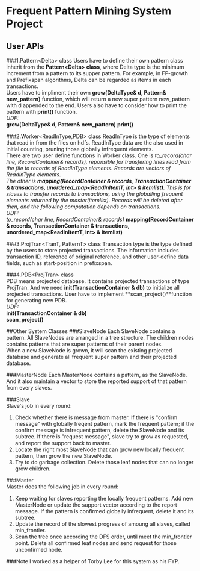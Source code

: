 # Frequent Pattern Mining System Project

## User APIs
###1.Pattern&lt;Delta> class
 Users have to define their own pattern class inherit from the **Pattern&lt;Delta> class**, where Delta type is the minimum increment from a pattern to its supper pattern. For example, in FP-growth and Prefixspan algorithms, Delta can be regarded as items in each transactions.  
 Users have to impliment their own **grow(DeltaType& d, Pattern& new_pattern)** function, which will return a new super pattern new_pattern with d appended to the end.
 Users also have to consider how to print the pattern with **print()** function.  
 *UDF:*  
 **grow(DeltaType& d, Pattern& new_pattern)**
 **print()**

###2.Worker&lt;ReadInType,PDB> class
 ReadInType is the type of elements that read in from the files on hdfs. ReadInType data are the also used in initial counting, pruning those globally infrequent elements.  
 There are two user define functions in Worker class. One is **to_record(char* line, RecordContainer& records)**, reponsible for transfering lines read from the file to records of ReadInType elements. Records are vectors of ReadInType elements.   
 The other is **mapping(RecordContainer & records, TransactionContainer  & transactions, unordered_map<ReadInItemT, int> & itemlist)**. This is for slaves to transfer records to transactions, using the globalling frequent elements returned by the master(itemlist). *Records* will be deleted after then, and the following computation depends on *transactions*.  
 *UDF:*  
 **to_record(char* line, RecordContainer& records)**
 **mapping(RecordContainer & records, TransactionContainer  & transactions, unordered_map<ReadInItemT, int> & itemlist)**

###3.ProjTran&lt;TranT, PatternT> class
 Transaction type is the type defined by the users to store projected transactions. The information includes transaction ID, reference of original reference, and other user-define data fields, such as start-position in prefixspan.

###4.PDB&lt;ProjTran> class  
 PDB means projected database. It contains projected transactions of type ProjTran. And we need **init(TransactionContainer & db)** to initialize all projected transactions.
 User have to implement **scan_project()**function for generating new PDB.  
 *UDF:*  
 **init(TransactionContainer & db)**  
 **scan_project()**


##Other System Classes
###SlaveNode
Each SlaveNode contains a pattern. All SlaveNodes are arranged in a tree structure. The children nodes contains patterns that are super patterns of their parent nodes.  
When a new SlaveNode is grown, it will scan the existing projected database and generate all frequent super pattern and their projected database.  

###MasterNode
Each MasterNode contains a pattern, as the SlaveNode. And it also maintain a vector to store the reported support of that pattern from every slaves.  

###Slave  
Slave's job in every round:  
1. Check whether there is message from master. If there is "confirm message" with globally freqent pattern, mark the frequent pattern; if the confirm message is infrequent pattern, delete the SlaveNode and its subtree. If there is "request message", slave try to grow as requested, and report the support back to master.  
2. Locate the right most SlaveNode that can grow new locally frequent pattern, then grow the new SlaveNode.  
3. Try to do garbage collection. Delete those leaf nodes that can no longer grow children.

###Master  
Master does the following job in every round:  
1. Keep waiting for slaves reporting the locally frequent patterns. Add new MasterNode or update the support vector according to the report message. If the pattern is confirmed globally infrequent, delete it and its subtree.  
2. Update the record of the slowest progress of amoung all slaves, called min_frontier.  
3. Scan the tree once according the DFS order, until meet the min_frontier point. Delete all confirmed leaf nodes and send request for those unconfirmed node.

###Note
I worked as a helper of Torby Lee for this system as his FYP.
